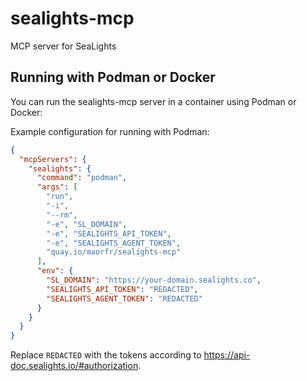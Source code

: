 # sealights-mcp

MCP server for SeaLights

## Running with Podman or Docker

You can run the sealights-mcp server in a container using Podman or Docker:

Example configuration for running with Podman:

```json
{
  "mcpServers": {
    "sealights": {
      "command": "podman",
      "args": [
        "run",
        "-i",
        "--rm",
        "-e", "SL_DOMAIN",
        "-e", "SEALIGHTS_API_TOKEN",
        "-e", "SEALIGHTS_AGENT_TOKEN",
        "quay.io/maorfr/sealights-mcp"
      ],
      "env": {
        "SL_DOMAIN": "https://your-domain.sealights.co",
        "SEALIGHTS_API_TOKEN": "REDACTED",
        "SEALIGHTS_AGENT_TOKEN": "REDACTED"
      }
    }
  }
}
```

Replace `REDACTED` with the tokens according to https://api-doc.sealights.io/#authorization.
